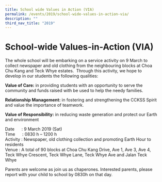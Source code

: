 ```yaml
---
title: School wide Values in Action (VIA)
permalink: /events/2019/school-wide-values-in-action-via/
description: ""
third_nav_title: "2019"
---
```

# **School-wide Values-in-Action (VIA)**

The whole school will be embarking on a service activity on 9 March to collect newspaper and old clothing from the neighbouring blocks at Choa Chu Kang and Teck Whye estates.  Through this activity, we hope to develop in our students the following qualities:

**Value of Care:** in providing students with an opportunity to serve the community and funds raised with be used to help the needy families. 

**Relationship Management:** in fostering and strengthening the CCKSS Spirit and value the importance of teamwork.

**Value of Responsibility:** in reducing waste generation and protect our Earth and environment 

Date      : 9 March 2019 (Sat)   
Time      : 0830 h – 1200 h     
Activity : Newspaper, old clothing collection and promoting Earth Hour to residents        
Venue : A total of 90 blocks at Choa Chu Kang Drive, Ave 1, Ave 3, Ave 4, Teck Whye Crescent, Teck Whye Lane, Teck Whye Ave and Jalan Teck Whye 


Parents are welcome as join us as chaperones. Interested parents, please report with your child to school by 0830h on that day.